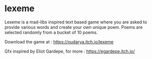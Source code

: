 # lexeme
Lexeme is a mad-libs inspired text based game where you are asked to provide various words and create your own unique poem. Poems are selected randomly from a bucket of 10 poems. 

Download the game at : https://oudarya.itch.io/lexeme

Gfx inspired by Eliot Gardepe, for more : https://egardepe.itch.io/
